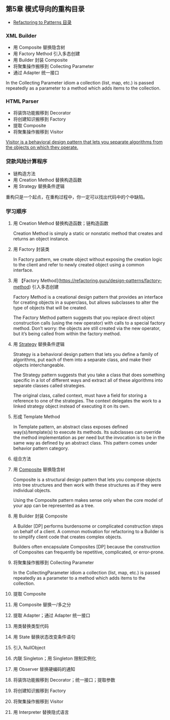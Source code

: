## 第5章 模式导向的重构目录

- [Refactoring to Patterns 目录](./index.md)

### XML Builder

- 用 Composite 替换隐含树
- 用 Factory Method 引入多态创建
- 用 Builder 封装 Composite
- 将聚集操作搬移到 Collecting Parameter
- 通过 Adapter 统一接口


In the Collecting Parameter idiom a collection (list, map, etc.) is passed repeatedly as a parameter to a method which adds items to the collection.

### HTML Parser

- 将装饰功能搬移到 Decorator
- 将创建知识搬移到 Factory
- 提取 Composite
- 将聚集操作搬移到 Visitor

[Visitor is a behavioral design pattern that lets you separate algorithms from the objects on which they operate.](https://refactoring.guru/design-patterns/visitor)


### 贷款风险计算程序

- 链构造方法
- 用 Creation Method 替换构造函数
- 用 Strategy 替换条件逻辑

重构只是一个起点，在重构过程中，你一定可以找出代码中的个中缺陷。

### 学习顺序

1. 用 Creation Method 替换构造函数；链构造函数

    Creation Method is simply a static or nonstatic method that creates and returns an object instance.

2. 用 Factory 封装类

    In Factory pattern, we create object without exposing the creation logic to the client and refer to newly created object using a common interface.

3. 用 【Factory Method](https://refactoring.guru/design-patterns/factory-method) 引入多态创建

    Factory Method is a creational design pattern that provides an interface for creating objects in a superclass, but allows subclasses to alter the type of objects that will be created.

    The Factory Method pattern suggests that you replace direct object construction calls (using the new operator) with calls to a special factory method. Don’t worry: the objects are still created via the new operator, but it’s being called from within the factory method.

4. 用 [Strategy](https://refactoring.guru/design-patterns/strategy) 替换条件逻辑

    Strategy is a behavioral design pattern that lets you define a family of algorithms, put each of them into a separate class, and make their objects interchangeable.

    The Strategy pattern suggests that you take a class that does something specific in a lot of different ways and extract all of these algorithms into separate classes called strategies.

    The original class, called context, must have a field for storing a reference to one of the strategies. The context delegates the work to a linked strategy object instead of executing it on its own.

5. 形成 Template Method

    In Template pattern, an abstract class exposes defined way(s)/template(s) to execute its methods. Its subclasses can override the method implementation as per need but the invocation is to be in the same way as defined by an abstract class. This pattern comes under behavior pattern category.

6. 组合方法
7. 用 [Composite](https://refactoring.guru/design-patterns/composite) 替换隐含树

    Composite is a structural design pattern that lets you compose objects into tree structures and then work with these structures as if they were individual objects.

    Using the Composite pattern makes sense only when the core model of your app can be represented as a tree.

8. 用 Builder 封装 Composite

    A Builder [DP] performs burdensome or complicated construction steps on behalf of a client. A common motivation for refactoring to a Builder is to simplify client code that creates complex objects.

    Builders often encapsulate Composites [DP] because the construction of Composites can frequently be repetitive, complicated, or error-prone.

9. 将聚集操作搬移到 Collecting Parameter

    In the CollectingParameter idiom a collection (list, map, etc.) is passed repeatedly as a parameter to a method which adds items to the collection.

10. 提取 Composite
11. 用 Composite 替换一/多之分
12. 提取 Adapter；通过 Adapter 统一接口
13. 用类替换类型代码
14. 用 State 替换状态改变条件语句
15. 引入 NullObject
16. 内联 Singleton；用 Singleton 限制实例化
17. 用 Observer 替换硬编码的通知
18. 将装饰功能搬移到 Decorator；统一接口；提取参数
19. 将创建知识搬移到 Factory
20. 将聚集操作搬移到 Visitor
21. 用 Interpreter 替换隐式语言